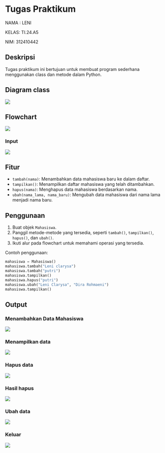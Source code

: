 # Tugas Praktikum

NAMA : LENI

KELAS: TI.24.A5

NIM: 312410442

## Deskripsi

Tugas praktikum ini bertujuan untuk membuat program sederhana menggunakan class dan metode dalam Python.

## Diagram class

<img src="mahasiswa.png">

## Flowchart

<img src="len_flowchart.drawio.png">

### Input

<img src="input.png">

## Fitur

- `tambah(nama)`: Menambahkan data mahasiswa baru ke dalam daftar.
- `tampilkan()`: Menampilkan daftar mahasiswa yang telah ditambahkan.
- `hapus(nama)`: Menghapus data mahasiswa berdasarkan nama.
- `ubah(nama_lama, nama_baru)`: Mengubah data mahasiswa dari nama lama menjadi nama baru.

## Penggunaan

1. Buat objek `Mahasiswa`.
2. Panggil metode-metode yang tersedia, seperti `tambah()`, `tampilkan()`, `hapus()`, dan `ubah()`.
3. Ikuti alur pada flowchart untuk memahami operasi yang tersedia.

Contoh penggunaan:

```python
mahasiswa = Mahasiswa()
mahasiswa.tambah("Leni clarysa")
mahasiswa.tambah("putri")
mahasiswa.tampilkan()
mahasiswa.hapus("putri")
mahasiswa.ubah("Leni Clarysa", "Dira Rohmaeni")
mahasiswa.tampilkan()
```

## Output

### Menambahkan Data Mahasiswa

<img src="output_tambah.png">

### Menampilkan data

<img src="output_tampilkan.png">

### Hapus data

<img src="output_hapus.png">

### Hasil hapus

<img src="hasil_hapus.png">

### Ubah data

<img src="output_ubah.png">

### Keluar

<img src="output_keluar.png">

